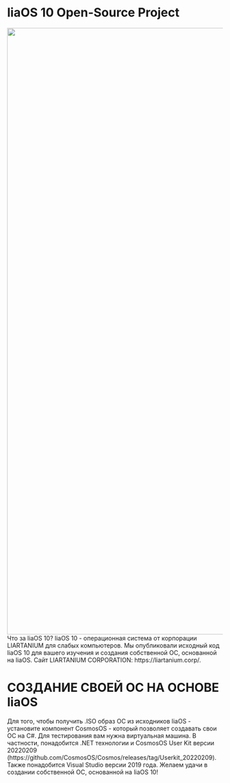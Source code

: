 <H1>liaOS 10 Open-Source Project</h1>
<img width="1418"  src="https://user-images.githubusercontent.com/104256361/165561197-737c8d5e-659d-4d1d-bba8-d8755632e4ff.png">
Что за liaOS 10?
liaOS 10 - операционная система от корпорации LIARTANIUM для слабых компьютеров. Мы опубликовали исходный код liaOS 10 для вашего изучения и создания собственной ОС, основанной на liaOS. Сайт LIARTANIUM CORPORATION: https://liartanium.corp/.
<h1>СОЗДАНИЕ СВОЕЙ ОС НА ОСНОВЕ liaOS</h1>
Для того, чтобы получить .ISO образ ОС из исходников liaOS - установите компонент CosmosOS - который позволяет создавать свои ОС на C#.
Для тестирования вам нужна виртуальная машина.
В частности, понадобится .NET технологии и CosmosOS User Kit версии 20220209 (https://github.com/CosmosOS/Cosmos/releases/tag/Userkit_20220209).
Также понадобится Visual Studio версии 2019 года.
Желаем удачи в создании собственной ОС, основанной на liaOS 10!
